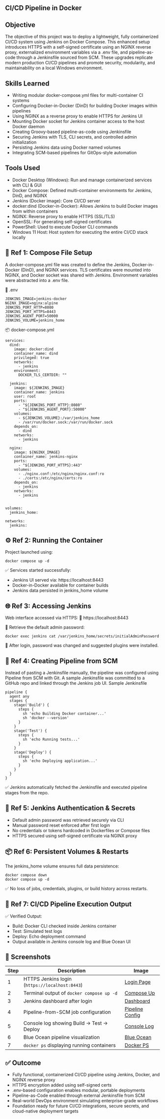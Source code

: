 ## CI/CD Pipeline in Docker

## Objective

The objective of this project was to deploy a lightweight, fully containerized CI/CD system using Jenkins on Docker Compose. This enhanced setup introduces HTTPS with a self-signed certificate using an NGINX reverse proxy, externalized environment variables via a .env file, and pipeline-as-code through a Jenkinsfile sourced from SCM. These upgrades replicate modern production CI/CD pipelines and promote security, modularity, and maintainability on a local Windows environment.

## Skills Learned
- Writing modular docker-compose.yml files for multi-container CI systems
- Configuring Docker-in-Docker (DinD) for building Docker images within pipelines
- Using NGINX as a reverse proxy to enable HTTPS for Jenkins UI
- Mounting Docker socket for Jenkins container access to the host Docker daemon
- Creating Groovy-based pipeline-as-code using Jenkinsfile
- Securing Jenkins with TLS, CLI secrets, and controlled admin initialization
- Persisting Jenkins data using Docker named volumes
- Integrating SCM-based pipelines for GitOps-style automation

## Tools Used
- Docker Desktop (Windows):
  Run and manage containerized services with CLI & GUI
- Docker Compose:
  Defined multi-container environments for Jenkins, DinD, and NGINX
- Jenkins (Docker image):
  Core CI/CD server
- docker:dind (Docker-in-Docker):
  Allows Jenkins to build Docker images from within containers
- NGINX:
  Reverse proxy to enable HTTPS (SSL/TLS)
- OpenSSL:
  For generating self-signed certificates
- PowerShell:
  Used to execute Docker CLI commands
- Windows 11 Host:
  Host system for executing the entire CI/CD stack locally

## 🧱 Ref 1: Compose File Setup

A docker-compose.yml file was created to define the Jenkins, Docker-in-Docker (DinD), and NGINX services. TLS certificates were mounted into NGINX, and Docker socket was shared with Jenkins. Environment variables were abstracted into a .env file.

📄 .env

    JENKINS_IMAGE=jenkins-docker
    NGINX_IMAGE=nginx:alpine
    JENKINS_PORT_HTTP=8080
    JENKINS_PORT_HTTPS=8443
    JENKINS_AGENT_PORT=50000
    JENKINS_VOLUME=jenkins_home

📦 docker-compose.yml

    services:
      dind:
        image: docker:dind
        container_name: dind
        privileged: true
        networks:
          - jenkins
        environment:
          DOCKER_TLS_CERTDIR: ""
      
      jenkins:
        image: ${JENKINS_IMAGE}
        container_name: jenkins
        user: root
        ports:
          - "${JENKINS_PORT_HTTP}:8080"
          - "${JENKINS_AGENT_PORT}:50000"
        volumes:
          - ${JENKINS_VOLUME}:/var/jenkins_home
          - /var/run/docker.sock:/var/run/docker.sock
        depends_on:
          - dind
        networks:
          - jenkins
    
      nginx:
        image: ${NGINX_IMAGE}
        container_name: jenkins-nginx
        ports:
          - "${JENKINS_PORT_HTTPS}:443"
        volumes:
          - ./nginx.conf:/etc/nginx/nginx.conf:ro
          - ./certs:/etc/nginx/certs:ro
        depends_on:
          - jenkins
        networks:
          - jenkins
    
    
    volumes:
      jenkins_home:
    
    networks:
      jenkins:

## ⚙️ Ref 2: Running the Container
Project launched using:

    docker compose up -d

✅ Services started successfully:
- Jenkins UI served via: https://localhost:8443
- Docker-in-Docker available for container builds
- Jenkins data persisted in jenkins_home volume

## 🌐 Ref 3: Accessing Jenkins

Web interface accessed via HTTPS:
📍 https://localhost:8443

🔐 Retrieve the default admin password:

    docker exec jenkins cat /var/jenkins_home/secrets/initialAdminPassword

🔐 After login, password was changed and suggested plugins were installed.

## 🔁 Ref 4: Creating Pipeline from SCM

Instead of pasting a Jenkinsfile manually, the pipeline was configured using Pipeline from SCM with Git.
A sample Jenkinsfile was committed to a GitHub repo and linked through the Jenkins job UI.
Sample Jenkinsfile
    
    pipeline {
      agent any
      stages {
        stage('Build') {
          steps {
            sh 'echo Building Docker container...'
            sh 'docker --version'
          }
        }
        stage('Test') {
          steps {
            sh 'echo Running tests...'
          }
        }
        stage('Deploy') {
          steps {
            sh 'echo Deploying application...'
          }
        }
      }
    }

✅ Jenkins automatically fetched the Jenkinsfile and executed pipeline stages from the repo.

## 🔐 Ref 5: Jenkins Authentication & Secrets
- Default admin password was retrieved securely via CLI
- Manual password reset enforced after first login
- No credentials or tokens hardcoded in Dockerfiles or Compose files
- HTTPS secured using self-signed certificate via NGINX proxy

## 📦 Ref 6: Persistent Volumes & Restarts

The jenkins_home volume ensures full data persistence:

    docker compose down
    docker compose up -d

✅ No loss of jobs, credentials, plugins, or build history across restarts.

## 🧪 Ref 7: CI/CD Pipeline Execution Output

✅ Verified Output:
- Build: Docker CLI checked inside Jenkins container
- Test: Simulated test logs
- Deploy: Echo deployment command
- Output available in Jenkins console log and Blue Ocean UI

## 📸 Screenshots

| Step | Description | Image |
|------|-------------|-------|
| 1 | HTTPS Jenkins login (`https://localhost:8443`) | [Login Page](screenshots/login_page.png) |
| 2 | Terminal output of `docker compose up -d` | [Compose Up](screenshots/compose_up.png) |
| 3 | Jenkins dashboard after login | [Dashboard](screenshots/dashboard.png) |
| 4 | Pipeline-from-SCM job configuration | [Pipeline Config](screenshots/SCM1.png) | [Pipeline Config Continued](screenshots/SCM2.png) |
| 5 | Console log showing Build → Test → Deploy | [Console Log](screenshots/Console_log.png) |
| 6 | Blue Ocean pipeline visualization | [Blue Ocean](screenshots/blue_ocean.png) |
| 7 | `docker ps` displaying running containers | [Docker PS](screenshots/docker_ps.png) |


## ✅ Outcome
- Fully functional, containerized CI/CD pipeline using Jenkins, Docker, and NGINX reverse proxy
- HTTPS encryption added using self-signed certs
- .env-based configuration enables modular, portable deployments
- Pipeline-as-Code enabled through external Jenkinsfile from SCM
- Real-world DevOps environment simulating enterprise-grade workflows
- Foundation ready for future CI/CD integrations, secure secrets, and cloud-native deployment targets




